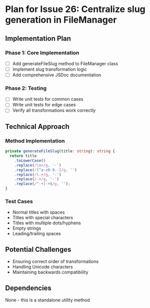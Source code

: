 # Plan for Issue 26: Centralize slug generation in FileManager

## Implementation Plan

### Phase 1: Core Implementation
- [ ] Add generateFileSlug method to FileManager class
- [ ] Implement slug transformation logic
- [ ] Add comprehensive JSDoc documentation

### Phase 2: Testing
- [ ] Write unit tests for common cases
- [ ] Write unit tests for edge cases
- [ ] Verify all transformations work correctly

## Technical Approach

### Method Implementation
```typescript
private generateFileSlug(title: string): string {
  return title
    .toLowerCase()
    .replace(/\s+/g, '-')
    .replace(/[^a-z0-9.-]/g, '')
    .replace(/\.+/g, '-')
    .replace(/-+/g, '-')
    .replace(/^-+|-+$/g, '');
}
```

### Test Cases
- Normal titles with spaces
- Titles with special characters
- Titles with multiple dots/hyphens
- Empty strings
- Leading/trailing spaces

## Potential Challenges
- Ensuring correct order of transformations
- Handling Unicode characters
- Maintaining backwards compatibility

## Dependencies
None - this is a standalone utility method